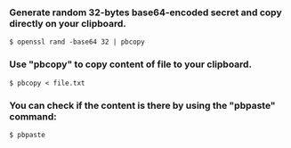 ### Generate random 32-bytes base64-encoded secret and copy directly on your clipboard.

```shell
$ openssl rand -base64 32 | pbcopy
```

### Use "pbcopy" to copy content of file to your clipboard.

```shell
$ pbcopy < file.txt
```

### You can check if the content is there by using the "pbpaste" command:

```shell
$ pbpaste
```
